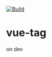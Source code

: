 [![Build](https://img.shields.io/travis/theseawolves/vue-tag.svg)](https://travis-ci.org/theseawolves/vue-tag)

# vue-tag
on dev
